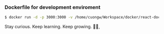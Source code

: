 ### Dockerfile for development enviroment

```sh
$ docker run -d -p 3000:3000 -v /home/cuongw/Workspace/docker/react-docker:/app 00d83d350c38
```

<!-- INSPIRATIONAL_QUOTE_START -->
Stay curious. Keep learning. Keep growing.
🧑‍💻,
<!-- INSPIRATIONAL_QUOTE_END -->
